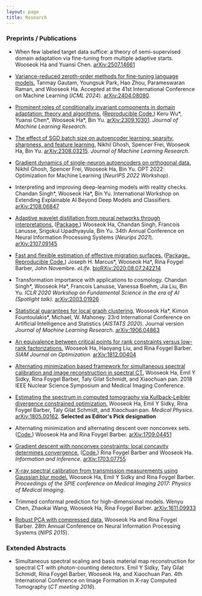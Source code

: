 ```yaml
---
layout: page
title: Research
---
```


### **Preprints / Publications**
- When few labeled target data suffice: a theory of semi-supervised domain adaptation via fine-tuning from multiple adaptive starts. Wooseok Ha and Yuansi Chen. [arXiv:2507.14661](https://arxiv.org/pdf/2507.14661.pdf)

- [Variance-reduced zeroth-order methods for fine-tuning language models.](https://proceedings.mlr.press/v235/gautam24a.html) Tanmay Gautam, Youngsuk Park, Hao Zhou, Parameswaran Raman, and Wooseok Ha. Accepted at the 41st International Conference on Machine Learning (_ICML 2024_). [arXiv:2404.08080](https://arxiv.org/abs/2404.08080). 

- [Prominent roles of conditionally invariant components in domain adaptation: theory and algorithms.](https://www.jmlr.org/papers/volume26/23-1234/23-1234.pdf) ([Reproducible Code.](https://github.com/KeruWu/Roles_CICs)) Keru Wu\*, Yuansi Chen\*, Wooseok Ha\*, Bin Yu. [arXiv:2309.10301](https://arxiv.org/pdf/2309.10301.pdf). _Journal of Machine Learning Research_.

- [The effect of SGD batch size on autoencoder learning: sparsity, sharpness, and feature learning.](https://www.jmlr.org/papers/volume26/23-1022/23-1022.pdf) Nikhil Ghosh, Spencer Frei, Wooseok Ha, Bin Yu. [arXiv:2308.03215](https://arxiv.org/pdf/2308.03215.pdf). _Journal of Machine Learning Research_.

- [Gradient dynamics of single-neuron autoencoders on orthogonal data.](https://openreview.net/pdf?id=oPBnpIGOcBy) Nikhil Ghosh, Spencer Frei, Wooseok Ha, Bin Yu. OPT 2022: Optimization for Machine Learning (_NeurIPS 2022 Workshop_).

- Interpreting and improving deep-learning models with reality checks. Chandan Singh\*, Wooseok Ha\*, Bin Yu. International Workshop on Extending Explainable AI Beyond Deep Models and Classifiers. [arXiv:2108.06847](https://arxiv.org/pdf/2108.06847.pdf)

- [Adaptive wavelet distillation from neural networks through interpretations.](https://proceedings.neurips.cc/paper/2021/file/acaa23f71f963e96c8847585e71352d6-Paper.pdf) ([Package.](https://github.com/Yu-Group/adaptive-wavelets)) Wooseok Ha, Chandan Singh, Francois Lanusse, Srigokul Upadhyayula, Bin Yu. 34th Annual Conference on Neural Information Processing Systems (_Neurips 2021_). [arXiv:2107.09145](https://arxiv.org/pdf/2107.09145.pdf)

- [Fast and flexible estimation of effective migration surfaces.](https://elifesciences.org/articles/61927) ([Package.](https://github.com/NovembreLab/feems), [Reproducible Code.](https://github.com/jhmarcus/feems-analysis)) Joseph H. Marcus\*, Wooseok Ha\*, Rina Foygel Barber, John Novembre. _eLife_. [bioRXiv:2020.08.07.242214](https://www.biorxiv.org/content/10.1101/2020.08.07.242214v1)

- Transformation importance with applications to cosmology. Chandan Singh\*, Wooseok Ha\*, Francois Lanusse, Vanessa Boehm, Jia Liu, Bin Yu. _ICLR 2020 Workshop on Fundamental Science in the era of AI (Spotlight talk)_. [arXiv:2003.01926](https://arxiv.org/pdf/2003.01926.pdf)

- [Statistical guarantees for local graph clustering.](https://www.jmlr.org/papers/volume22/20-029/20-029.pdf) Wooseok Ha\*, Kimon Fountoulakis\*, Michael, W. Mahoney. 23rd International Conference on Artificial Intelligence and Statistics (_AISTATS 2020_). Journal version _Journal of Machine Learning Research_. [arXiv:1906.04863](https://arxiv.org/pdf/1906.04863.pdf)

- [An equivalence between critical points for rank constraints versus low-rank factorizations.](https://epubs.siam.org/doi/abs/10.1137/18M1231675) Wooseok Ha, Haoyang Liu, and Rina Foygel Barber. _SIAM Journal on Optimization_. [arXiv:1812.00404](https://arxiv.org/abs/1812.00404)

- [Alternating minimization based framework for simultaneous spectral calibration and image reconstruction in spectral CT.](https://ieeexplore.ieee.org/abstract/document/8824673/) Wooseok Ha, Emil Y Sidky, Rina Foygel Barber, Taly Gilat Schmidt, and Xiaochuan pan. 2018 IEEE Nuclear Science Symposium and Medical Imaging Conference.

- [Estimating the spectrum in computed tomography via Kullback-Leibler divergence constrained optimization.](https://aapm.onlinelibrary.wiley.com/doi/full/10.1002/mp.13257?elq_cid=11976044&elq_mid=33203)
Wooseok Ha, Emil Y Sidky, Rina Foygel Barber, Taly Gilat Schmidt, and Xiaochuan pan. _Medical Physics_. [arXiv:1805.00162](https://arxiv.org/abs/1805.00162). **Selected as Editor's Pick designation**

- Alternating minimization and alternating descent over nonconvex sets. ([Code.](http://galton.uchicago.edu/~rina/code/altmin_simulation.R))
Wooseok Ha and Rina Foygel Barber. [arXiv:1709.04451](https://arxiv.org/abs/1709.04451)

- [Gradient descent with nonconvex constraints: local concavity determines convergence.](https://academic.oup.com/imaiai/advance-article/doi/10.1093/imaiai/iay002/4904162) ([Code.](http://galton.uchicago.edu/~rina/concavity.html))
Rina Foygel Barber and Wooseok Ha. _Information and Inference_. [arXiv:1703.07755](https://arxiv.org/abs/1703.07755)

- [X-ray spectral calibration from transmission measurements using Gaussian blur model.](https://www.spiedigitallibrary.org/conference-proceedings-of-spie/10132/1/X-ray-spectral-calibration-from-transmission-measurements-using-Gaussian-blur/10.1117/12.2254406.short?SSO=1)
Wooseok Ha, Emil Y Sidky and Rina Foygel Barber. _Proceedings of the SPIE conference on Medical Imaging 2017: Physics of Medical Imaging_.

- Trimmed conformal prediction for high-dimensional models.
Wenyu Chen, Zhaokai Wang, Wooseok Ha, Rina Foygel Barber. [arXiv:1611.09933](https://arxiv.org/abs/1611.09933)

- [Robust PCA with compressed data.](http://papers.nips.cc/paper/5705-robust-pca-with-compressed-data)
Wooseok Ha and Rina Foygel Barber. 28th Annual Conference on Neural Information Processing Systems (_NIPS 2015_).



### **Extended Abstracts**

- Simultaneous spectral scaling and basis material map reconstruction for spectral CT with photon-counting detectors.
Emil Y Sidky, Taly Gilat Schmidt, Rina Foygel Barber, Wooseok Ha, and Xiaochuan Pan. 4th International Conference on Image Formation in X-ray Computed Tomography (_CT meeting 2016_).
